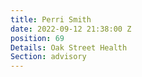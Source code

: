 ```yaml
---
title: Perri Smith
date: 2022-09-12 21:38:00 Z
position: 69
Details: Oak Street Health
Section: advisory
---
```


